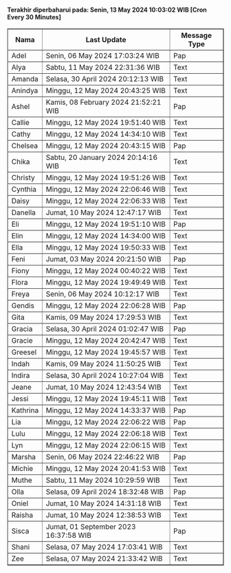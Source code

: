 #### Terakhir diperbaharui pada: Senin, 13 May 2024 10:03:02 WIB [Cron Every 30 Minutes]

<table border='1'><tr><th>Nama</th><th>Last Update</th><th>Message Type</th></tr><tr><td>Adel</td><td>Senin, 06 May 2024 17:03:24 WIB</td><td>Pap</td></tr><tr><td>Alya</td><td>Sabtu, 11 May 2024 22:31:36 WIB</td><td>Text</td></tr><tr><td>Amanda</td><td>Selasa, 30 April 2024 20:12:13 WIB</td><td>Text</td></tr><tr><td>Anindya</td><td>Minggu, 12 May 2024 20:43:25 WIB</td><td>Text</td></tr><tr><td>Ashel</td><td>Kamis, 08 February 2024 21:52:21 WIB</td><td>Pap</td></tr><tr><td>Callie</td><td>Minggu, 12 May 2024 19:51:40 WIB</td><td>Text</td></tr><tr><td>Cathy</td><td>Minggu, 12 May 2024 14:34:10 WIB</td><td>Text</td></tr><tr><td>Chelsea</td><td>Minggu, 12 May 2024 20:43:15 WIB</td><td>Pap</td></tr><tr><td>Chika</td><td>Sabtu, 20 January 2024 20:14:16 WIB</td><td>Text</td></tr><tr><td>Christy</td><td>Minggu, 12 May 2024 19:51:26 WIB</td><td>Text</td></tr><tr><td>Cynthia</td><td>Minggu, 12 May 2024 22:06:46 WIB</td><td>Text</td></tr><tr><td>Daisy</td><td>Minggu, 12 May 2024 22:06:33 WIB</td><td>Text</td></tr><tr><td>Danella</td><td>Jumat, 10 May 2024 12:47:17 WIB</td><td>Text</td></tr><tr><td>Eli</td><td>Minggu, 12 May 2024 19:51:10 WIB</td><td>Pap</td></tr><tr><td>Elin</td><td>Minggu, 12 May 2024 14:34:00 WIB</td><td>Text</td></tr><tr><td>Ella</td><td>Minggu, 12 May 2024 19:50:33 WIB</td><td>Text</td></tr><tr><td>Feni</td><td>Jumat, 03 May 2024 20:21:50 WIB</td><td>Pap</td></tr><tr><td>Fiony</td><td>Minggu, 12 May 2024 00:40:22 WIB</td><td>Text</td></tr><tr><td>Flora</td><td>Minggu, 12 May 2024 19:49:49 WIB</td><td>Text</td></tr><tr><td>Freya</td><td>Senin, 06 May 2024 10:12:17 WIB</td><td>Text</td></tr><tr><td>Gendis</td><td>Minggu, 12 May 2024 22:06:28 WIB</td><td>Pap</td></tr><tr><td>Gita</td><td>Kamis, 09 May 2024 17:29:53 WIB</td><td>Text</td></tr><tr><td>Gracia</td><td>Selasa, 30 April 2024 01:02:47 WIB</td><td>Pap</td></tr><tr><td>Gracie</td><td>Minggu, 12 May 2024 20:42:47 WIB</td><td>Text</td></tr><tr><td>Greesel</td><td>Minggu, 12 May 2024 19:45:57 WIB</td><td>Text</td></tr><tr><td>Indah</td><td>Kamis, 09 May 2024 11:50:25 WIB</td><td>Text</td></tr><tr><td>Indira</td><td>Selasa, 30 April 2024 10:27:04 WIB</td><td>Text</td></tr><tr><td>Jeane</td><td>Jumat, 10 May 2024 12:43:54 WIB</td><td>Text</td></tr><tr><td>Jessi</td><td>Minggu, 12 May 2024 19:45:11 WIB</td><td>Text</td></tr><tr><td>Kathrina</td><td>Minggu, 12 May 2024 14:33:37 WIB</td><td>Pap</td></tr><tr><td>Lia</td><td>Minggu, 12 May 2024 22:06:22 WIB</td><td>Pap</td></tr><tr><td>Lulu</td><td>Minggu, 12 May 2024 22:06:18 WIB</td><td>Text</td></tr><tr><td>Lyn</td><td>Minggu, 12 May 2024 22:06:15 WIB</td><td>Text</td></tr><tr><td>Marsha</td><td>Senin, 06 May 2024 22:46:22 WIB</td><td>Pap</td></tr><tr><td>Michie</td><td>Minggu, 12 May 2024 20:41:53 WIB</td><td>Text</td></tr><tr><td>Muthe</td><td>Sabtu, 11 May 2024 10:29:59 WIB</td><td>Text</td></tr><tr><td>Olla</td><td>Selasa, 09 April 2024 18:32:48 WIB</td><td>Pap</td></tr><tr><td>Oniel</td><td>Jumat, 10 May 2024 14:31:18 WIB</td><td>Text</td></tr><tr><td>Raisha</td><td>Jumat, 10 May 2024 12:38:53 WIB</td><td>Text</td></tr><tr><td>Sisca</td><td>Jumat, 01 September 2023 16:37:58 WIB</td><td>Pap</td></tr><tr><td>Shani</td><td>Selasa, 07 May 2024 17:03:41 WIB</td><td>Text</td></tr><tr><td>Zee</td><td>Selasa, 07 May 2024 21:33:42 WIB</td><td>Text</td></tr></table>